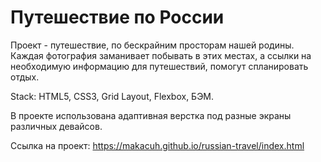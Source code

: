 <h1>Путешествие по России</h1>
<p>Проект - путешествие, по бескрайним просторам нашей родины. Каждая фотография заманивает побывать в этих местах, а ссылки на необходимую информацию для путешествий, помогут спланировать отдых. </p>
<p>Stack: HTML5, CSS3, Grid Layout, Flexbox, БЭМ.</p>
<p>В проекте использована адаптивная верстка под разные экраны различных девайсов.
</p>
<p>Ссылка на проект: <a href="https://makacuh.github.io/russian-travel/index.html">https://makacuh.github.io/russian-travel/index.html</a>
